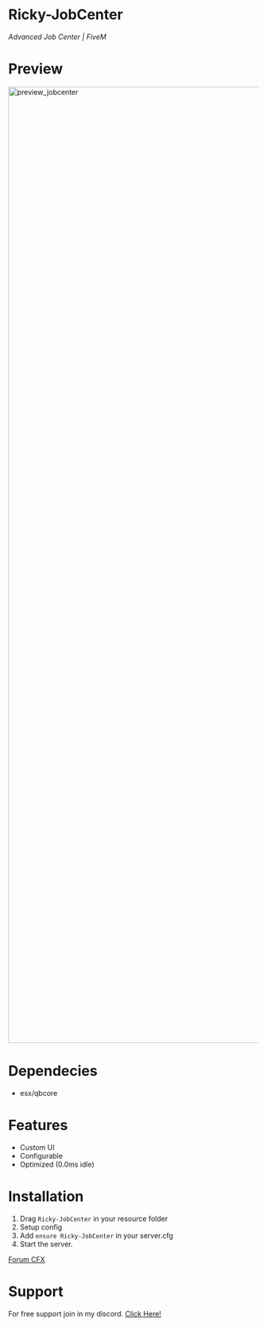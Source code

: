 # **Ricky-JobCenter**
*Advanced Job Center | FiveM*

# Preview
<img width="1920" alt="preview_jobcenter" src="https://github.com/R1CKY6/Ricky-JobCenter/assets/100082886/02dc90af-5059-49f5-b571-45f5afb0990d">



# Dependecies
- esx/qbcore

# Features
- Custom UI
- Configurable
- Optimized (0.0ms idle)

# Installation
1. Drag `Ricky-JobCenter` in your resource folder
2. Setup config
3. Add `ensure Ricky-JobCenter` in your server.cfg
4. Start the server.

[Forum CFX](https://forum.cfx.re/t/release-free-esx-qbcore-advanced-job-center/5163694)

# Support
For free support join in my discord. [Click Here!](https://discord.gg/tHAbhd94vS)
